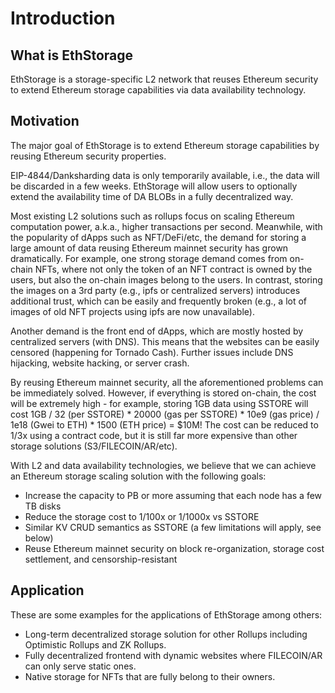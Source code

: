 # Introduction

## What is EthStorage

EthStorage is a storage-specific L2 network that reuses Ethereum security to extend Ethereum storage capabilities via data availability technology.

## Motivation

The major goal of EthStorage is to extend Ethereum storage capabilities by reusing Ethereum security properties.

EIP-4844/Danksharding data is only temporarily available, i.e., the data will be discarded in a few weeks. EthStorage will allow users to optionally extend the availability time of DA BLOBs in a fully decentralized way.

Most existing L2 solutions such as rollups focus on scaling Ethereum computation power, a.k.a., higher transactions per second. Meanwhile, with the popularity of dApps such as NFT/DeFi/etc, the demand for storing a large amount of data reusing Ethereum mainnet security has grown dramatically. For example, one strong storage demand comes from on-chain NFTs, where not only the token of an NFT contract is owned by the users, but also the on-chain images belong to the users. In contrast, storing the images on a 3rd party (e.g., ipfs or centralized servers) introduces additional trust, which can be easily and frequently broken (e.g., a lot of images of old NFT projects using ipfs are now unavailable).

Another demand is the front end of dApps, which are mostly hosted by centralized servers (with DNS). This means that the websites can be easily censored (happening for Tornado Cash). Further issues include DNS hijacking, website hacking, or server crash.

By reusing Ethereum mainnet security, all the aforementioned problems can be immediately solved. However, if everything is stored on-chain, the cost will be extremely high - for example, storing 1GB data using SSTORE will cost 1GB / 32 (per SSTORE) * 20000 (gas per SSTORE) * 10e9 (gas price) / 1e18 (Gwei to ETH) * 1500 (ETH price) = $10M! The cost can be reduced to 1/3x using a contract code, but it is still far more expensive than other storage solutions (S3/FILECOIN/AR/etc).

With L2 and data availability technologies, we believe that we can achieve an Ethereum storage scaling solution with the following goals:

- Increase the capacity to PB or more assuming that each node has a few TB disks
- Reduce the storage cost to 1/100x or 1/1000x vs SSTORE
- Similar KV CRUD semantics as SSTORE (a few limitations will apply, see below)
- Reuse Ethereum mainnet security on block re-organization, storage cost settlement, and censorship-resistant

## Application

These are some examples for the applications of EthStorage among others:
- Long-term decentralized storage solution for other Rollups including Optimistic Rollups and ZK Rollups.
- Fully decentralized frontend with dynamic websites where FILECOIN/AR can only serve static ones.
- Native storage for NFTs that are fully belong to their owners.

  